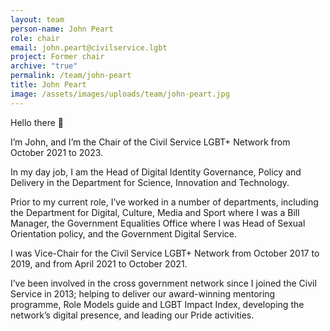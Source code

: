 ```yaml
---
layout: team
person-name: John Peart
role: chair
email: john.peart@civilservice.lgbt
project: Former chair
archive: "true"
permalink: /team/john-peart
title: John Peart
image: /assets/images/uploads/team/john-peart.jpg
---
```


Hello there 👋

I’m John, and I’m the Chair of the Civil Service LGBT+ Network from October 2021 to 2023.

In my day job, I am the Head of Digital Identity Governance, Policy and Delivery in the Department for Science, Innovation and Technology.

Prior to my current role, I’ve worked in a number of departments, including the Department for Digital, Culture, Media and Sport where I was a Bill Manager, the Government Equalities Office where I was Head of Sexual Orientation policy, and the Government Digital Service.

I was Vice-Chair for the Civil Service LGBT+ Network from October 2017 to 2019, and from April 2021 to October 2021.

I’ve been involved in the cross government network since I joined the Civil Service in 2013; helping to deliver our award-winning mentoring programme, Role Models guide and LGBT Impact Index, developing the network’s digital presence, and leading our Pride activities.

